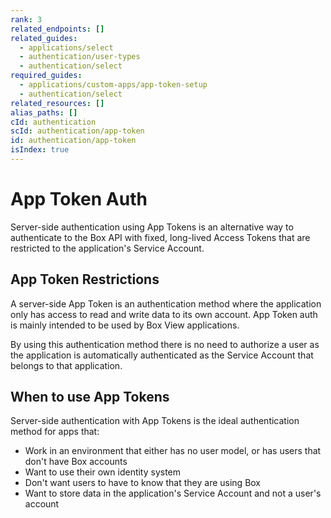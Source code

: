 ```yaml
---
rank: 3
related_endpoints: []
related_guides:
  - applications/select
  - authentication/user-types
  - authentication/select
required_guides:
  - applications/custom-apps/app-token-setup
  - authentication/select
related_resources: []
alias_paths: []
cId: authentication
scId: authentication/app-token
id: authentication/app-token
isIndex: true
---
```

# App Token Auth

Server-side authentication using App Tokens is an alternative way to authenticate to the Box API with fixed, long-lived Access Tokens that are restricted to the application's Service Account.

## App Token Restrictions

A server-side App Token is an authentication method where the application only has access to read and write data to its own account. App Token auth is mainly intended to be used by Box View applications.

By using this authentication method there is no need to authorize a user as the application is automatically authenticated as the Service Account that belongs to that application.

## When to use App Tokens

Server-side authentication with App Tokens is the ideal authentication method for apps that:

* Work in an environment that either has no user model, or has users that don't have Box accounts
* Want to use their own identity system
* Don't want users to have to know that they are using Box
* Want to store data in the application's Service Account and not a user's account
